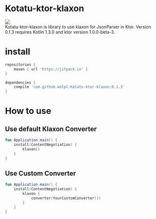 # Kotatu-ktor-klaxon
[![](https://jitpack.io/v/wolpl/Kotatu-ktor-klaxon.svg)](https://jitpack.io/#wolpl/Kotatu-ktor-klaxon)  
Kotatu-ktor-klaxon is library to use klaxon for JsonParser in Ktor.
Version 0.1.3 requires Kotlin 1.3.0 and ktor version 1.0.0-beta-3.

# install
```groovy
repositories {		
	maven { url 'https://jitpack.io' }
}

dependencies {
	compile 'com.github.wolpl:Kotatu-ktor-klaxon:0.1.3'
}

```

# How to use
## Use default Klaxon Converter
```kotlin
fun Application.main() {
    install(ContentNegotiation) {
        klaxon()
    }
}
```
## Use Custom Converter
```kotlin
fun Application.main() {
    install(ContentNegotiation) {
        klaxon {
            converter(YourCustomConverter())
        }
    }
}
```
